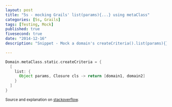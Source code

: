```yaml
---
layout: post
title: "5s - mocking Grails' list(params){...} using metaClass"
categories: [5s, Grails]
tags: [Testing, Mock]
published: true
fivesecond: true
date: "2014-12-16"
description: "Snippet - Mock a domain's createCriteria().list(params){} method"

---
```


````groovy
Domain.metaClass.static.createCriteria = {
  [
    list: {
      Object params, Closure cls -> return [domain1, domain2] 
    }
  ]
}
````

<small>Source and explanation on [stackoverflow](http://stackoverflow.com/a/11725359/3465375).</small>